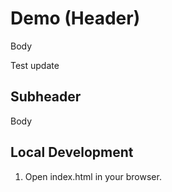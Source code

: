 # Demo (Header)
Body

Test update

## Subheader
Body

## Local Development
1. Open index.html in your browser.
